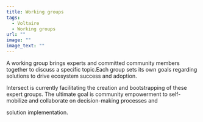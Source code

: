 ```yaml
---
title: Working groups
tags:
  - Voltaire
  - Working groups
url: ""
image: ""
image_text: ""
---
```


A working group brings experts and committed community members together to discuss a specific topic.Each group sets its own goals regarding solutions to drive ecosystem success and adoption. 

Intersect is currently facilitating the creation and bootstrapping of these expert groups. The ultimate goal is community empowerment to self-mobilize and collaborate on decision-making processes and

solution implementation.
